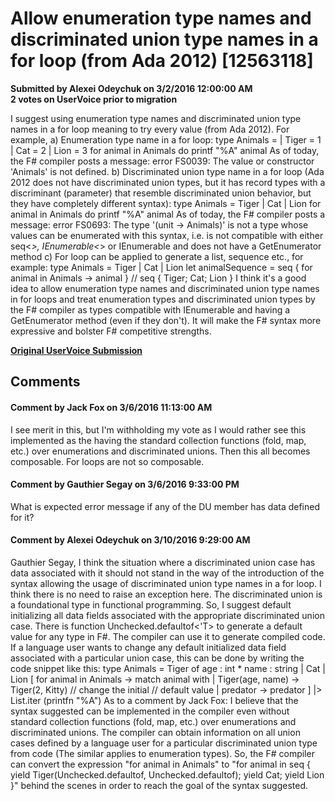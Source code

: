 # Allow enumeration type names and discriminated union type names in a for loop (from Ada 2012) [12563118] #

**Submitted by Alexei Odeychuk on 3/2/2016 12:00:00 AM**  
**2 votes on UserVoice prior to migration**  

I suggest using enumeration type names and discriminated union type names in a for loop meaning to try every value (from Ada 2012).
For example,
a) Enumeration type name in a for loop:
type Animals =
| Tiger = 1
| Cat = 2
| Lion = 3
for animal in Animals do printf "%A" animal
As of today, the F# compiler posts a message: error FS0039: The value or constructor 'Animals' is not defined.
b) Discriminated union type name in a for loop (Ada 2012 does not have discriminated union types, but it has record types with a discriminant (parameter) that resemble discriminated union behavior, but they have completely different syntax):
type Animals = Tiger | Cat | Lion
for animal in Animals do printf "%A" animal
As of today, the F# compiler posts a message: error FS0693: The type '(unit -> Animals)' is not a type whose values can be enumerated with this syntax, i.e. is not compatible with either seq<_>, IEnumerable<_> or IEnumerable and does not have a GetEnumerator method
c) For loop can be applied to generate a list, sequence etc., for example:
type Animals = Tiger | Cat | Lion
let animalSequence =
seq { for animal in Animals -> animal } // seq { Tiger; Cat; Lion }
I think it's a good idea to allow enumeration type names and discriminated union type names in for loops and treat enumeration types and discriminated union types by the F# compiler as types compatible with IEnumerable and having a GetEnumerator method (even if they don't). It will make the F# syntax more expressive and bolster F# competitive strengths.



**[Original UserVoice Submission](https://fslang.uservoice.com/forums/245727-f-language/suggestions/12563118)**


## Comments ##


#### Comment by Jack Fox on 3/6/2016 11:13:00 AM ####
I see merit in this, but I'm withholding my vote as I would rather see this implemented as the having the standard collection functions (fold, map, etc.) over enumerations and discriminated unions. Then this all becomes composable. For loops are not so composable.


#### Comment by Gauthier Segay on 3/6/2016 9:33:00 PM ####
What is expected error message if any of the DU member has data defined for it?


#### Comment by Alexei Odeychuk on 3/10/2016 9:29:00 AM ####
Gauthier Segay, I think the situation where a discriminated union case has data associated with it should not stand in the way of the introduction of the syntax allowing the usage of discriminated union type names in a for loop. I think there is no need to raise an exception here. The discriminated union is a foundational type in functional programming. So, I suggest default initializing all data fields associated with the appropriate discriminated union case. There is function Unchecked.defaultof<'T> to generate a default value for any type in F#. The compiler can use it to generate compiled code.
If a language user wants to change any default initialized data field associated with a particular union case, this can be done by writing the code snippet like this:
type Animals = Tiger of age : int * name : string | Cat | Lion
[ for animal in Animals ->
match animal with
| Tiger(age, name) -> Tiger(2, Kitty) // change the initial
// default value
| predator -> predator ]
|> List.iter (printfn "%A")
As to a comment by Jack Fox: I believe that the syntax suggested can be implemented in the compiler even without standard collection functions (fold, map, etc.) over enumerations and discriminated unions.
The compiler can obtain information on all union cases defined by a language user for a particular discriminated union type from code (The similar applies to enumeration types). So, the F# compiler can convert the expression "for animal in Animals" to "for animal in seq { yield Tiger(Unchecked.defaultof<int>, Unchecked.defaultof<string>); yield Cat; yield Lion }" behind the scenes in order to reach the goal of the syntax suggested.

